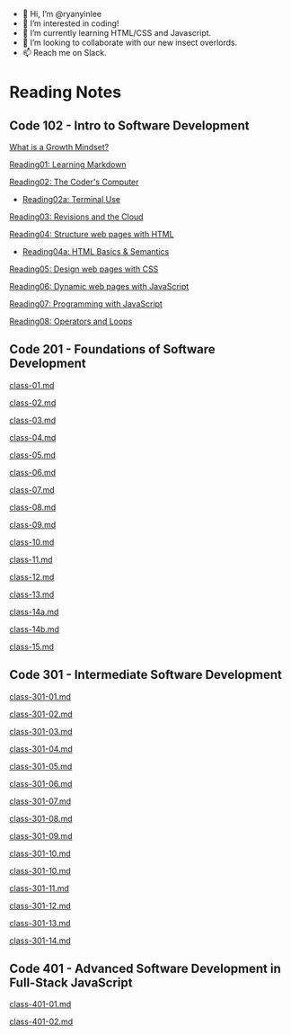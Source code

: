 - 👋 Hi, I’m @ryanyinlee
- 👀 I’m interested in coding!
- 🌱 I’m currently learning HTML/CSS and Javascript.
- 💞️ I’m looking to collaborate with our new insect overlords.
- 📫 Reach me on Slack.

# Reading Notes

## Code 102 - Intro to Software Development

[What is a Growth Mindset?](growthmindset.md)

[Reading01: Learning Markdown](reading01.md)

[Reading02: The Coder's Computer](reading02.md)
- [Reading02a: Terminal Use](reading02a.html)

[Reading03: Revisions and the Cloud](reading03.md)

[Reading04: Structure web pages with HTML](reading04.md)
- [Reading04a: HTML Basics & Semantics](reading04a.md)

[Reading05: Design web pages with CSS](reading05.md)

[Reading06: Dynamic web pages with JavaScript](reading06.md)

[Reading07: Programming with JavaScript](reading07.md)

[Reading08: Operators and Loops](reading08.md)

## Code 201 - Foundations of Software Development

[class-01.md](class-01.md)

[class-02.md](class-02.md)

[class-03.md](class-03.md)

[class-04.md](class-04.md)

[class-05.md](class-05.md)

[class-06.md](class-06.md)

[class-07.md](class-07.md)

[class-08.md](class-08.md)

[class-09.md](class-09.md)

[class-10.md](class-10.md)

[class-11.md](class-11.md)

[class-12.md](class-12.md)

[class-13.md](class-13.md)

[class-14a.md](class-14a.md)

[class-14b.md](class-14b.md)

[class-15.md](class-15.md)

## Code 301 - Intermediate Software Development

[class-301-01.md](class-301-01.md)

[class-301-02.md](class-301-02.md)

[class-301-03.md](class-301-03.md)

[class-301-04.md](class-301-04.md)

[class-301-05.md](class-301-05.md)

[class-301-06.md](class-301-06.md)

[class-301-07.md](class-301-07.md)

[class-301-08.md](class-301-08.md)

[class-301-09.md](class-301-09.md)

[class-301-10.md](class-301-10.md)

[class-301-10.md](class-301-10.md)

[class-301-11.md](class-301-11.md)

[class-301-12.md](class-301-12.md)

[class-301-13.md](class-301-13.md)

[class-301-14.md](class-301-14.md)

## Code 401 - Advanced Software Development in Full-Stack JavaScript

[class-401-01.md](class-401-01.md)

[class-401-02.md](class-401-02.md)

<!---
ryanyinlee/ryanyinlee is a ✨ special ✨ repository because its `README.md` (this file) appears on your GitHub profile.
You can click the Preview link to take a look at your changes.
--->
